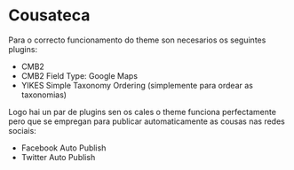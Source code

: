 # Cousateca

Para o correcto funcionamento do theme son necesarios os seguintes plugins:
+ CMB2
+ CMB2 Field Type: Google Maps
+ YIKES Simple Taxonomy Ordering (simplemente para ordear as taxonomias)

Logo hai un par de plugins sen os cales o theme funciona perfectamente pero que se empregan para publicar automaticamente as cousas nas redes sociais:
+ Facebook Auto Publish
+ Twitter Auto Publish
